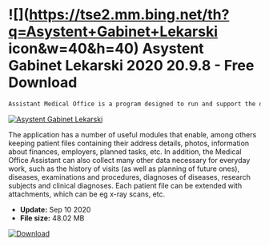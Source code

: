 # ![](https://tse2.mm.bing.net/th?q=Asystent+Gabinet+Lekarski icon&w=40&h=40) Asystent Gabinet Lekarski 2020 20.9.8 - Free Download

```sh
Assistant Medical Office is a program designed to run and support the operation of doctor's offices.
```
[![Asystent Gabinet Lekarski](https://gallery.dpcdn.pl/imgc/Tools/593/g_-_420x350_1.5_-_x20100208135303.jpg)](https://softexe.net/win/business/finance/asystent-gabinet-lekarski:hdpe.html)

The application has a number of useful modules that enable, among others keeping patient files containing their address details, photos, information about finances, employers, planned tasks, etc. In addition, the Medical Office Assistant can also collect many other data necessary for everyday work, such as the history of visits (as well as planning of future ones), diseases, examinations and procedures, diagnoses of diseases, research subjects and clinical diagnoses. Each patient file can be extended with attachments, which can be eg x-ray scans, etc.


- **Update:** Sep 10 2020
- **File size:** 48.02 MB

[![Download](https://cdn.softexe.net/static/img/download.png)](https://softexe.net/win/business/finance/asystent-gabinet-lekarski:hdpe.html)

